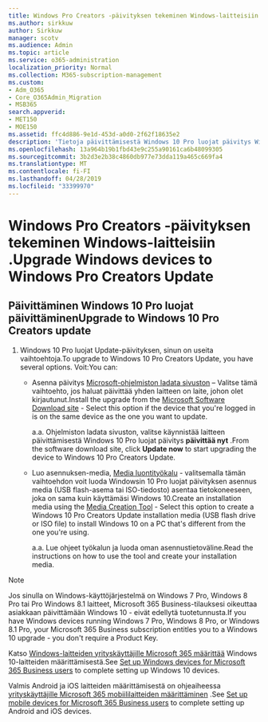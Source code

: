 ```yaml
---
title: Windows Pro Creators -päivityksen tekeminen Windows-laitteisiin .
ms.author: sirkkuw
author: Sirkkuw
manager: scotv
ms.audience: Admin
ms.topic: article
ms.service: o365-administration
localization_priority: Normal
ms.collection: M365-subscription-management
ms.custom:
- Adm_O365
- Core_O365Admin_Migration
- MSB365
search.appverid:
- MET150
- MOE150
ms.assetid: ffc4d886-9e1d-453d-a0d0-2f62f18635e2
description: 'Tietoja päivittämisestä Windows 10 Pro luojat päivitys Windows-laitteet. '
ms.openlocfilehash: 13a964b19b1fbd43e9c255a90161ca6b48099305
ms.sourcegitcommit: 3b2d3e2b38c4860db977e73dda119a465c669fa4
ms.translationtype: MT
ms.contentlocale: fi-FI
ms.lasthandoff: 04/28/2019
ms.locfileid: "33399970"
---
```

# <a name="upgrade-windows-devices-to-windows-pro-creators-update"></a><span data-ttu-id="6f93e-103">Windows Pro Creators -päivityksen tekeminen Windows-laitteisiin .</span><span class="sxs-lookup"><span data-stu-id="6f93e-103">Upgrade Windows devices to Windows Pro Creators Update</span></span>

## <a name="upgrade-to-windows-10-pro-creators-update"></a><span data-ttu-id="6f93e-104">Päivittäminen Windows 10 Pro luojat päivittäminen</span><span class="sxs-lookup"><span data-stu-id="6f93e-104">Upgrade to Windows 10 Pro Creators update</span></span>
  
1. <span data-ttu-id="6f93e-105">Windows 10 Pro luojat Update-päivityksen, sinun on useita vaihtoehtoja.</span><span class="sxs-lookup"><span data-stu-id="6f93e-105">To upgrade to Windows 10 Pro Creators Update, you have several options.</span></span> <span data-ttu-id="6f93e-106">Voit:</span><span class="sxs-lookup"><span data-stu-id="6f93e-106">You can:</span></span>
    
    - <span data-ttu-id="6f93e-107">Asenna päivitys [Microsoft-ohjelmiston ladata sivuston](https://go.microsoft.com/fwlink/?LinkID=836951 ) – Valitse tämä vaihtoehto, jos haluat päivittää yhden laitteen on laite, johon olet kirjautunut.</span><span class="sxs-lookup"><span data-stu-id="6f93e-107">Install the upgrade from the [Microsoft Software Download site](https://go.microsoft.com/fwlink/?LinkID=836951 ) - Select this option if the device that you're logged in is on the same device as the one you want to update.</span></span>
    
      <span data-ttu-id="6f93e-108">a.</span><span class="sxs-lookup"><span data-stu-id="6f93e-108">a.</span></span> <span data-ttu-id="6f93e-109">Ohjelmiston ladata sivuston, valitse käynnistää laitteen päivittämisestä Windows 10 Pro luojat päivitys **päivittää nyt** .</span><span class="sxs-lookup"><span data-stu-id="6f93e-109">From the software download site, click **Update now** to start upgrading the device to Windows 10 Pro Creators Update.</span></span> 
    
     - <span data-ttu-id="6f93e-110">Luo asennuksen-media, [Media luontityökalu](https://go.microsoft.com/fwlink/?LinkID=836960) - valitsemalla tämän vaihtoehdon voit luoda Windowsin 10 Pro luojat päivityksen asennus media (USB flash-asema tai ISO-tiedosto) asentaa tietokoneeseen, joka on sama kuin käyttämäsi Windows 10.</span><span class="sxs-lookup"><span data-stu-id="6f93e-110">Create an installation media using the [Media Creation Tool](https://go.microsoft.com/fwlink/?LinkID=836960) - Select this option to create a Windows 10 Pro Creators Update installation media (USB flash drive or ISO file) to install Windows 10 on a PC that's different from the one you're using.</span></span>
    
        <span data-ttu-id="6f93e-111">a.</span><span class="sxs-lookup"><span data-stu-id="6f93e-111">a.</span></span> <span data-ttu-id="6f93e-112">Lue ohjeet työkalun ja luoda oman asennustietoväline.</span><span class="sxs-lookup"><span data-stu-id="6f93e-112">Read the instructions on how to use the tool and create your installation media.</span></span> 

> [!Note]
> <span data-ttu-id="6f93e-113">Jos sinulla on Windows-käyttöjärjestelmä on Windows 7 Pro, Windows 8 Pro tai Pro Windows 8.1 laitteet, Microsoft 365 Business-tilauksesi oikeuttaa asiakkaan päivittämään Windows 10 - eivät edellytä tuotetunnusta.</span><span class="sxs-lookup"><span data-stu-id="6f93e-113">If you have Windows devices running Windows 7 Pro, Windows 8 Pro, or Windows 8.1 Pro, your Microsoft 365 Business subscription entitles you to a Windows 10 upgrade - you don't require a Product Key.</span></span>
    
<span data-ttu-id="6f93e-114">Katso [Windows-laitteiden yrityskäyttäjille Microsoft 365 määrittää](set-up-windows-devices.md) Windows 10-laitteiden määrittämisestä.</span><span class="sxs-lookup"><span data-stu-id="6f93e-114">See [Set up Windows devices for Microsoft 365 Business users](set-up-windows-devices.md) to complete setting up Windows 10 devices.</span></span> 
  
<span data-ttu-id="6f93e-115">Valmis Android ja iOS laitteiden määrittämisestä on ohjeaiheessa [yrityskäyttäjille Microsoft 365 mobiililaitteiden määrittäminen](set-up-mobile-devices.md) .</span><span class="sxs-lookup"><span data-stu-id="6f93e-115">See [Set up mobile devices for Microsoft 365 Business users](set-up-mobile-devices.md) to complete setting up Android and iOS devices.</span></span> 
  
